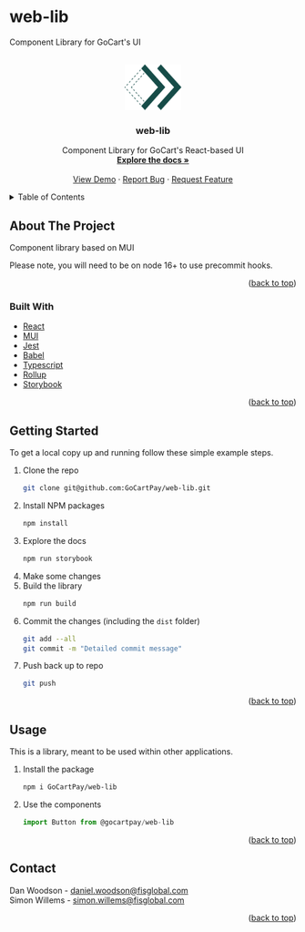 # web-lib

Component Library for GoCart's UI

<div id="top"></div>

<!-- PROJECT LOGO -->
<br />
<div align="center">
  <a href="https://github.com/GoCartPay/web-lib">
    <img src="stories/assets/spruce-icon.png" alt="Logo" width="100" height="80">
  </a>

<h3 align="center">web-lib</h3>

  <p align="center">
    Component Library for GoCart's React-based UI
    <br />
    <a href="https://61c388e27064e6003a60bbab-enrwpsgjbh.chromatic.com/?path=/story/introduction--page"><strong>Explore the docs »</strong></a>
    <br />
    <br />
    <a href="https://61c388e27064e6003a60bbab-enrwpsgjbh.chromatic.com/?path=/story/introduction--page">View Demo</a>
    ·
    <a href="https://github.com/GoCartPay/web-lib/issues">Report Bug</a>
    ·
    <a href="https://github.com/GoCartPay/web-lib/issues">Request Feature</a>
  </p>
</div>

<!-- TABLE OF CONTENTS -->
<details>
  <summary>Table of Contents</summary>
  <ol>
    <li>
      <a href="#about-the-project">About The Project</a> 
    </li>
    <li>
      <a href="#getting-started">Getting Started</a>
    </li>
    <li><a href="#usage">Usage</a></li>
    <li><a href="#contact">Contact</a></li>
  </ol>
</details>

<!-- ABOUT THE PROJECT -->

## About The Project

Component library based on MUI

Please note, you will need to be on node 16+ to use precommit hooks.

<p align="right">(<a href="#top">back to top</a>)</p>

### Built With

- [React](https://reactjs.org/)
- [MUI](https://mui.com/)
- [Jest](https://jestjs.io/)
- [Babel](https://babeljs.io/)
- [Typescript](https://www.typescriptlang.org/)
- [Rollup](https://www.rollupjs.org/)
- [Storybook](https://storybook.js.org/)

<p align="right">(<a href="#top">back to top</a>)</p>

<!-- GETTING STARTED -->

## Getting Started

To get a local copy up and running follow these simple example steps.

1. Clone the repo
   ```sh
   git clone git@github.com:GoCartPay/web-lib.git
   ```
2. Install NPM packages
   ```sh
   npm install
   ```
3. Explore the docs
   ```sh
   npm run storybook
   ```
4. Make some changes
5. Build the library
   ```sh
   npm run build
   ```
6. Commit the changes (including the `dist` folder)
   ```sh
   git add --all
   git commit -m "Detailed commit message"
   ```
7. Push back up to repo
   ```sh
   git push
   ```

<p align="right">(<a href="#top">back to top</a>)</p>

<!-- USAGE EXAMPLES -->

## Usage

This is a library, meant to be used within other applications.

1. Install the package
   ```sh
   npm i GoCartPay/web-lib
   ```
2. Use the components
   ```js
   import Button from @gocartpay/web-lib
   ```

<p align="right">(<a href="#top">back to top</a>)</p>

<!-- CONTACT -->

## Contact

Dan Woodson - daniel.woodson@fisglobal.com  
Simon Willems - simon.willems@fisglobal.com

<p align="right">(<a href="#top">back to top</a>)</p>
